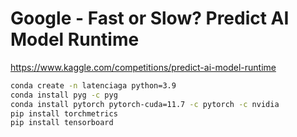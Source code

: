 # Google - Fast or Slow? Predict AI Model Runtime

https://www.kaggle.com/competitions/predict-ai-model-runtime

```bash
conda create -n latenciaga python=3.9
conda install pyg -c pyg
conda install pytorch pytorch-cuda=11.7 -c pytorch -c nvidia
pip install torchmetrics
pip install tensorboard
```